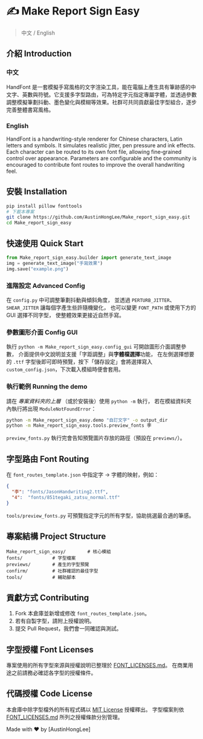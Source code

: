 # ✍️ Make Report Sign Easy

> 中文 / English

## 介紹 Introduction

### 中文
HandFont 是一套模擬手寫風格的文字渲染工具，能在電腦上產生具有筆跡感的中文字、英數與符號。它支援多字型路由，可為特定字元指定專屬字體，並透過參數調整模擬筆劃抖動、墨色變化與模糊等效果。社群可共同貢獻最佳字型組合，逐步完善整體書寫風格。

### English
HandFont is a handwriting-style renderer for Chinese characters, Latin letters and symbols. It simulates realistic jitter, pen pressure and ink effects. Each character can be routed to its own font file, allowing fine‑grained control over appearance. Parameters are configurable and the community is encouraged to contribute font routes to improve the overall handwriting feel.

## 安裝 Installation
```bash
pip install pillow fonttools
# 下載本專案
git clone https://github.com/AustinHongLee/Make_report_sign_easy.git
cd Make_report_sign_easy
```

## 快速使用 Quick Start
```python
from Make_report_sign_easy.builder import generate_text_image
img = generate_text_image("手寫效果")
img.save("example.png")
```

### 進階設定 Advanced Config
在 `config.py` 中可調整筆劃抖動與傾斜角度，
並透過 `PERTURB_JITTER`、`SHEAR_JITTER` 讓每個字產生些許隨機變化，
也可以變更 `FONT_PATH` 或使用下方的 GUI 選擇不同字型，
使整體效果更接近自然手寫。

### 參數圖形介面 Config GUI
執行 `python -m Make_report_sign_easy.config_gui` 可開啟圖形介面調整參數，
介面提供中文說明並支援「字距調整」與**字體檔選擇**功能，
在左側選擇想要的 `.ttf` 字型後即可即時預覽，按下「儲存設定」會將選擇寫入
`custom_config.json`，下次載入模組時便會套用。

### 執行範例 Running the demo
請在 *專案資料夾的上層* （或於安裝後）使用 `python -m` 執行，
若在模組資料夾內執行將出現 `ModuleNotFoundError`：

```bash
python -m Make_report_sign_easy.demo "自訂文字" -o output_dir
python -m Make_report_sign_easy.tools.preview_fonts 李
```
`preview_fonts.py` 執行完會告知預覽圖片存放的路徑（預設在 `previews/`）。

## 字型路由 Font Routing
在 `font_routes_template.json` 中指定字 → 字體的映射，例如：
```json
{
  "李": "fonts/JasonHandwriting2.ttf",
  "4":  "fonts/851tegaki_zatsu_normal.ttf"
}
```
`tools/preview_fonts.py` 可預覽指定字元的所有字型，協助挑選最合適的筆感。

## 專案結構 Project Structure
```
Make_report_sign_easy/        # 核心模組
fonts/           # 字型檔案
previews/        # 產生的字型預覽
confirm/         # 社群確認的最佳字型
tools/           # 輔助腳本
```

## 貢獻方式 Contributing
1. Fork 本倉庫並新增或修改 `font_routes_template.json`。
2. 若有自製字型，請附上授權說明。
3. 提交 Pull Request，我們會一同確認與測試。

## 字型授權 Font Licenses
專案使用的所有字型來源與授權說明已整理於 [FONT_LICENSES.md](FONT_LICENSES.md)。
在商業用途之前請務必確認各字型的授權條件。

## 代碼授權 Code License
本倉庫中除字型檔外的所有程式碼以 [MIT License](LICENSE) 授權釋出。
字型檔案則依 [FONT_LICENSES.md](FONT_LICENSES.md) 所列之授權條款分別管理。

Made with ❤️ by [AustinHongLee]
